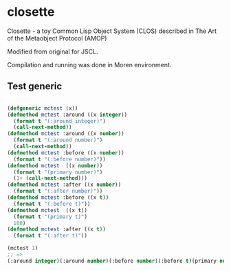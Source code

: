 # closette
Closette - a toy Common Lisp Object System (CLOS) described in The Art of the Metaobject Protocol (AMOP)

Modified from original for JSCL.

Compilation and running was done in Moren environment. 

## Test generic

```lisp

(defgeneric mctest (x))
(defmethod mctest :around ((x integer))
  (format t "(:around integer)")
  (call-next-method))
(defmethod mctest :around ((x number))
  (format t "(:around number)")
  (call-next-method))
(defmethod mctest :before ((x number))
  (format t "(:before number)"))
(defmethod mctest  ((x number))
  (format t "(primary number)")
  (1+ (call-next-method)))
(defmethod mctest :after ((x number))
  (format t "(:after number)"))
(defmethod mctest :before ((x t))
  (format t "(:before t)"))
(defmethod mctest  ((x t))
  (format t "(primary t)")
  100)
(defmethod mctest :after ((x t))
  (format t "(:after t)"))

(mctest 1)
;; =>
(:around integer)(:around number)(:before number)(:before t)(primary number)(primary t)(:after t)(:after number)101

```


